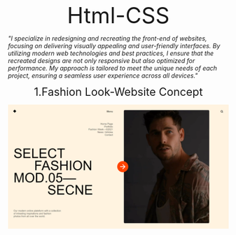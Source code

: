<div style="text-align: center; font-size:50px">
  Html-CSS
</div>

  _*"I specialize in redesigning and recreating the front-end of websites, focusing on delivering visually appealing and user-friendly interfaces. By utilizing modern web technologies and best practices, I ensure that the recreated designs are not only responsive but also optimized for performance. My approach is tailored to meet the unique needs of each project, ensuring a seamless user experience across all devices."*_

<div style="text-align: center; font-size:25px">
  1.Fashion Look-Website Concept
</div>

![My Image](/screenshots/Screenshot%20(1).png)